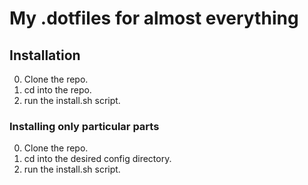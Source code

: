 # My .dotfiles for almost everything

## Installation

0. Clone the repo.
0. cd into the repo.
0. run the install.sh script.

### Installing only particular parts

0. Clone the repo.
0. cd into the desired config directory.
0. run the install.sh script.
